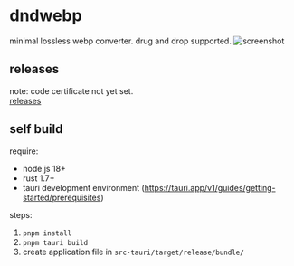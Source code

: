 # dndwebp
minimal lossless webp converter. drug and drop supported.
![screenshot](https://raw.githubusercontent.com/camiha/dndwebp/develop/screenshot.webp)


## releases
note: code certificate not yet set.  
[releases](https://github.com/camiha/dndwebp/releases)

## self build
require:
- node.js 18+
- rust 1.7+
- tauri development environment (https://tauri.app/v1/guides/getting-started/prerequisites)

steps:
1. `pnpm install`
2. `pnpm tauri build`
3. create application file in `src-tauri/target/release/bundle/`